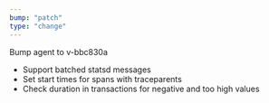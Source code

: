 ```yaml
---
bump: "patch"
type: "change"
---
```


Bump agent to v-bbc830a

- Support batched statsd messages
- Set start times for spans with traceparents
- Check duration in transactions for negative and too high values
